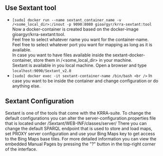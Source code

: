 ## Use Sextant tool
* `[sudo] docker run --name sextant_container_name -v /<some_local_dir>:/inout -p 9090:8080 gioargyr/krra-sextant:tool` <br />
Now a docker-container is created based on the docker-image gioargyr/krra-sextant:tool. <br />
Feel free to select whatever name you want for the container-name. <br />
Feel free to select whatever port you want for mapping as long as it is available. <br />
In case you want to have files available inside the sextant-docker-container, store them in /<some_local_dir> in your machine. <br />
Sextant is available in you local machine. Open a browser and type `localhost:9090/Sextant_v2.0`
* `[sudo] docker exec -it sextant-container-name /bin/bash <br />`
In case you want to be inside the container and change configuration or do anything else.

## Sextant Configuration
Sextant is one of the tools that come with the KRRA-suite. To change the default configurations you can alter the server-configuration.properties file
that is located under /Sextant/WEB-INF/classes/server/
There you can change the default SPARQL endpoint that is used to store and load maps, set PROXY server configuration
and use your Bing Maps key to get access to the Bing Maps base tiles.
For more detailed information you can view the embedded Manual Pages by pressing the "?" button in the top-right corner of the interface.
